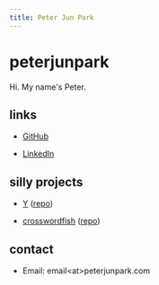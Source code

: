 ```yaml
---
title: Peter Jun Park
---
```


# peterjunpark

Hi. My name's Peter.

## links

- [GitHub](https://github.com/peterjunpark)

- [LinkedIn](https://linkedin.com/in/peterjunpark)

## silly projects

- [Y](https://twytter-1.vercel.app/) ([repo](https://github.com/peterjunpark/y))

- [crosswordfish](https://crosswordfish.vercel.app)
  ([repo](https://github.com/peterjunpark/crosswordfish))

## contact

- Email: email\<at>peterjunpark.com
